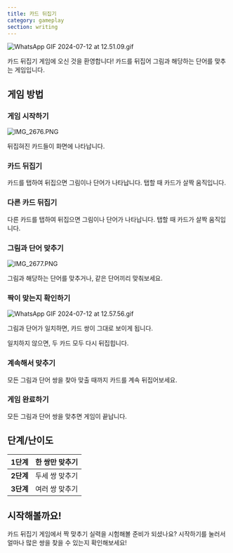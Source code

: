 ```yaml
---
title: 카드 뒤집기
category: gameplay
section: writing
---
```

![WhatsApp GIF 2024-07-12 at 12.51.09.gif](https://help.studycat.com/hc/article_attachments/34968069193497)


카드 뒤집기 게임에 오신 것을 환영합니다! 카드를 뒤집어 그림과 해당하는 단어를 맞추는 게임입니다.


## 게임 방법


### 게임 시작하기


![IMG_2676.PNG](https://help.studycat.com/hc/article_attachments/34822508065177)


뒤집혀진 카드들이 화면에 나타납니다.


### 카드 뒤집기


카드를 탭하여 뒤집으면 그림이나 단어가 나타납니다. 탭할 때 카드가 살짝 움직입니다.


### 다른 카드 뒤집기


다른 카드를 탭하여 뒤집으면 그림이나 단어가 나타납니다. 탭할 때 카드가 살짝 움직입니다.


### 그림과 단어 맞추기


![IMG_2677.PNG](https://help.studycat.com/hc/article_attachments/34822508072729)


그림과 해당하는 단어를 맞추거나, 같은 단어끼리 맞춰보세요.


### 짝이 맞는지 확인하기


![WhatsApp GIF 2024-07-12 at 12.57.56.gif](https://help.studycat.com/hc/article_attachments/34968069197081)


그림과 단어가 일치하면, 카드 쌍이 그대로 보이게 됩니다.


일치하지 않으면, 두 카드 모두 다시 뒤집힙니다.


### 계속해서 맞추기


모든 그림과 단어 쌍을 찾아 맞출 때까지 카드를 계속 뒤집어보세요.


### 게임 완료하기


모든 그림과 단어 쌍을 맞추면 게임이 끝납니다.


## 단계/난이도


| **1단계** | 한 쌍만 맞추기 |
| --- | --- |
| **2단계** | 두세 쌍 맞추기 |
| **3단계** | 여러 쌍 맞추기 |


## 시작해볼까요!


카드 뒤집기 게임에서 짝 맞추기 실력을 시험해볼 준비가 되셨나요? 시작하기를 눌러서 얼마나 많은 쌍을 찾을 수 있는지 확인해보세요!